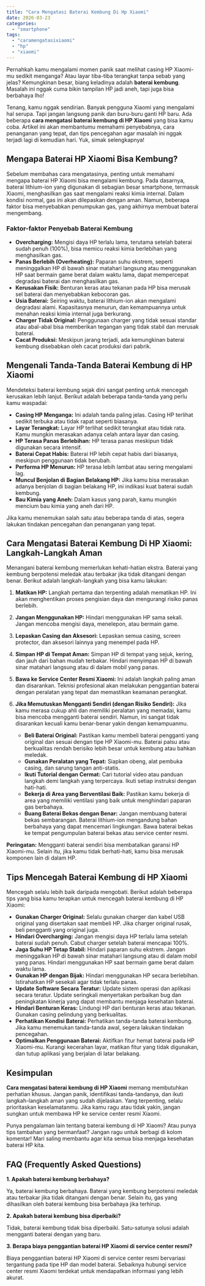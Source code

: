 ```yaml
---
title: "Cara Mengatasi Baterai Kembung Di Hp Xiaomi"
date: 2026-03-23
categories: 
  - "smartphone"
tags: 
  - "caramengatasixiaomi"
  - "hp"
  - "xiaomi"
---
```


Pernahkah kamu mengalami momen panik saat melihat casing HP Xiaomi-mu sedikit menganga? Atau layar tiba-tiba terangkat tanpa sebab yang jelas? Kemungkinan besar, biang keladinya adalah **baterai kembung**. Masalah ini nggak cuma bikin tampilan HP jadi aneh, tapi juga bisa berbahaya lho!

Tenang, kamu nggak sendirian. Banyak pengguna Xiaomi yang mengalami hal serupa. Tapi jangan langsung panik dan buru-buru ganti HP baru. Ada beberapa **cara mengatasi baterai kembung di HP Xiaomi** yang bisa kamu coba. Artikel ini akan membantumu memahami penyebabnya, cara penanganan yang tepat, dan tips pencegahan agar masalah ini nggak terjadi lagi di kemudian hari. Yuk, simak selengkapnya!

## Mengapa Baterai HP Xiaomi Bisa Kembung?

Sebelum membahas cara mengatasinya, penting untuk memahami mengapa baterai HP Xiaomi bisa mengalami kembung. Pada dasarnya, baterai lithium-ion yang digunakan di sebagian besar smartphone, termasuk Xiaomi, menghasilkan gas saat mengalami reaksi kimia internal. Dalam kondisi normal, gas ini akan dilepaskan dengan aman. Namun, beberapa faktor bisa menyebabkan penumpukan gas, yang akhirnya membuat baterai mengembang.

### Faktor-faktor Penyebab Baterai Kembung

- **Overcharging:** Mengisi daya HP terlalu lama, terutama setelah baterai sudah penuh (100%), bisa memicu reaksi kimia berlebihan yang menghasilkan gas.
- **Panas Berlebih (Overheating):** Paparan suhu ekstrem, seperti meninggalkan HP di bawah sinar matahari langsung atau menggunakan HP saat bermain game berat dalam waktu lama, dapat mempercepat degradasi baterai dan menghasilkan gas.
- **Kerusakan Fisik:** Benturan keras atau tekanan pada HP bisa merusak sel baterai dan menyebabkan kebocoran gas.
- **Usia Baterai:** Seiring waktu, baterai lithium-ion akan mengalami degradasi alami. Kapasitasnya menurun, dan kemampuannya untuk menahan reaksi kimia internal juga berkurang.
- **Charger Tidak Original:** Penggunaan charger yang tidak sesuai standar atau abal-abal bisa memberikan tegangan yang tidak stabil dan merusak baterai.
- **Cacat Produksi:** Meskipun jarang terjadi, ada kemungkinan baterai kembung disebabkan oleh cacat produksi dari pabrik.

## Mengenali Tanda-Tanda Baterai Kembung di HP Xiaomi

Mendeteksi baterai kembung sejak dini sangat penting untuk mencegah kerusakan lebih lanjut. Berikut adalah beberapa tanda-tanda yang perlu kamu waspadai:

- **Casing HP Menganga:** Ini adalah tanda paling jelas. Casing HP terlihat sedikit terbuka atau tidak rapat seperti biasanya.
- **Layar Terangkat:** Layar HP terlihat sedikit terangkat atau tidak rata. Kamu mungkin merasakan adanya celah antara layar dan casing.
- **HP Terasa Panas Berlebihan:** HP terasa panas meskipun tidak digunakan secara intensif.
- **Baterai Cepat Habis:** Baterai HP lebih cepat habis dari biasanya, meskipun penggunaan tidak berubah.
- **Performa HP Menurun:** HP terasa lebih lambat atau sering mengalami lag.
- **Muncul Benjolan di Bagian Belakang HP:** Jika kamu bisa merasakan adanya benjolan di bagian belakang HP, ini indikasi kuat baterai sudah kembung.
- **Bau Kimia yang Aneh:** Dalam kasus yang parah, kamu mungkin mencium bau kimia yang aneh dari HP.

Jika kamu menemukan salah satu atau beberapa tanda di atas, segera lakukan tindakan pencegahan dan penanganan yang tepat.

## Cara Mengatasi Baterai Kembung Di HP Xiaomi: Langkah-Langkah Aman

Menangani baterai kembung memerlukan kehati-hatian ekstra. Baterai yang kembung berpotensi meledak atau terbakar jika tidak ditangani dengan benar. Berikut adalah langkah-langkah yang bisa kamu lakukan:

1. **Matikan HP:** Langkah pertama dan terpenting adalah mematikan HP. Ini akan menghentikan proses pengisian daya dan mengurangi risiko panas berlebih.
2. **Jangan Menggunakan HP:** Hindari menggunakan HP sama sekali. Jangan mencoba mengisi daya, menelepon, atau bermain game.
3. **Lepaskan Casing dan Aksesori:** Lepaskan semua casing, screen protector, dan aksesori lainnya yang menempel pada HP.
4. **Simpan HP di Tempat Aman:** Simpan HP di tempat yang sejuk, kering, dan jauh dari bahan mudah terbakar. Hindari menyimpan HP di bawah sinar matahari langsung atau di dalam mobil yang panas.
5. **Bawa ke Service Center Resmi Xiaomi:** Ini adalah langkah paling aman dan disarankan. Teknisi profesional akan melakukan penggantian baterai dengan peralatan yang tepat dan memastikan keamanan perangkat.
6. **Jika Memutuskan Mengganti Sendiri (dengan Risiko Sendiri):** Jika kamu merasa cukup ahli dan memiliki peralatan yang memadai, kamu bisa mencoba mengganti baterai sendiri. Namun, ini sangat tidak disarankan kecuali kamu benar-benar yakin dengan kemampuanmu.
    
    - **Beli Baterai Original:** Pastikan kamu membeli baterai pengganti yang original dan sesuai dengan tipe HP Xiaomi-mu. Baterai palsu atau berkualitas rendah berisiko lebih besar untuk kembung atau bahkan meledak.
    - **Gunakan Peralatan yang Tepat:** Siapkan obeng, alat pembuka casing, dan sarung tangan anti-statis.
    - **Ikuti Tutorial dengan Cermat:** Cari tutorial video atau panduan langkah demi langkah yang terpercaya. Ikuti setiap instruksi dengan hati-hati.
    - **Bekerja di Area yang Berventilasi Baik:** Pastikan kamu bekerja di area yang memiliki ventilasi yang baik untuk menghindari paparan gas berbahaya.
    - **Buang Baterai Bekas dengan Benar:** Jangan membuang baterai bekas sembarangan. Baterai lithium-ion mengandung bahan berbahaya yang dapat mencemari lingkungan. Bawa baterai bekas ke tempat pengumpulan baterai bekas atau service center resmi.

**Peringatan:** Mengganti baterai sendiri bisa membatalkan garansi HP Xiaomi-mu. Selain itu, jika kamu tidak berhati-hati, kamu bisa merusak komponen lain di dalam HP.

## Tips Mencegah Baterai Kembung di HP Xiaomi

Mencegah selalu lebih baik daripada mengobati. Berikut adalah beberapa tips yang bisa kamu terapkan untuk mencegah baterai kembung di HP Xiaomi:

- **Gunakan Charger Original:** Selalu gunakan charger dan kabel USB original yang disertakan saat membeli HP. Jika charger original rusak, beli pengganti yang original juga.
- **Hindari Overcharging:** Jangan mengisi daya HP terlalu lama setelah baterai sudah penuh. Cabut charger setelah baterai mencapai 100%.
- **Jaga Suhu HP Tetap Stabil:** Hindari paparan suhu ekstrem. Jangan meninggalkan HP di bawah sinar matahari langsung atau di dalam mobil yang panas. Hindari menggunakan HP saat bermain game berat dalam waktu lama.
- **Gunakan HP dengan Bijak:** Hindari menggunakan HP secara berlebihan. Istirahatkan HP sesekali agar tidak terlalu panas.
- **Update Software Secara Teratur:** Update sistem operasi dan aplikasi secara teratur. Update seringkali menyertakan perbaikan bug dan peningkatan kinerja yang dapat membantu menjaga kesehatan baterai.
- **Hindari Benturan Keras:** Lindungi HP dari benturan keras atau tekanan. Gunakan casing pelindung yang berkualitas.
- **Perhatikan Kondisi Baterai:** Perhatikan tanda-tanda baterai kembung. Jika kamu menemukan tanda-tanda awal, segera lakukan tindakan pencegahan.
- **Optimalkan Penggunaan Baterai:** Aktifkan fitur hemat baterai pada HP Xiaomi-mu. Kurangi kecerahan layar, matikan fitur yang tidak digunakan, dan tutup aplikasi yang berjalan di latar belakang.

## Kesimpulan

**Cara mengatasi baterai kembung di HP Xiaomi** memang membutuhkan perhatian khusus. Jangan panik, identifikasi tanda-tandanya, dan ikuti langkah-langkah aman yang sudah dijelaskan. Yang terpenting, selalu prioritaskan keselamatanmu. Jika kamu ragu atau tidak yakin, jangan sungkan untuk membawa HP ke service center resmi Xiaomi.

Punya pengalaman lain tentang baterai kembung di HP Xiaomi? Atau punya tips tambahan yang bermanfaat? Jangan ragu untuk berbagi di kolom komentar! Mari saling membantu agar kita semua bisa menjaga kesehatan baterai HP kita.

## FAQ (Frequently Asked Questions)

**1\. Apakah baterai kembung berbahaya?**

Ya, baterai kembung berbahaya. Baterai yang kembung berpotensi meledak atau terbakar jika tidak ditangani dengan benar. Selain itu, gas yang dihasilkan oleh baterai kembung bisa berbahaya jika terhirup.

**2\. Apakah baterai kembung bisa diperbaiki?**

Tidak, baterai kembung tidak bisa diperbaiki. Satu-satunya solusi adalah mengganti baterai dengan yang baru.

**3\. Berapa biaya penggantian baterai HP Xiaomi di service center resmi?**

Biaya penggantian baterai HP Xiaomi di service center resmi bervariasi tergantung pada tipe HP dan model baterai. Sebaiknya hubungi service center resmi Xiaomi terdekat untuk mendapatkan informasi yang lebih akurat.

